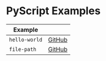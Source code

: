 # PyScript Examples

| Example       |                          |
| ------------- | ------------------------ |
| `hello-world` | [GitHub](./hello-world/) |
| `file-path`   | [GitHub](./file-path/)   |
